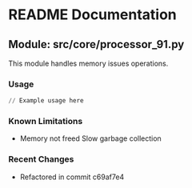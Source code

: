 # README Documentation

## Module: src/core/processor_91.py

This module handles memory issues operations.

### Usage

```python
// Example usage here
```

### Known Limitations

- Memory not freed Slow garbage collection

### Recent Changes

- Refactored in commit c69af7e4

